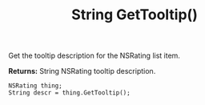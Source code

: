 ﻿---
uid: crmscript_ref_NSRating_GetTooltip
title: String GetTooltip()
intellisense: NSRating.GetTooltip
keywords: NSRating, GetTooltip
so.topic: reference
---

Get the tooltip description for the NSRating list item.

**Returns:** String NSRating tooltip description.

```crmscript
NSRating thing;
String descr = thing.GetTooltip();
```


